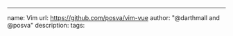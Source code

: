 ---
name: Vim
url: https://github.com/posva/vim-vue
author: "@darthmall and @posva"
description: 
tags:
